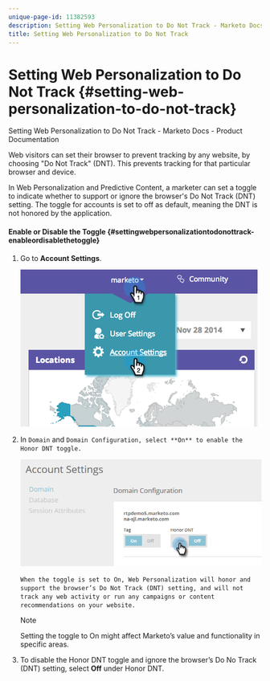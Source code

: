 ```yaml
---
unique-page-id: 11382593
description: Setting Web Personalization to Do Not Track - Marketo Docs - Product Documentation
title: Setting Web Personalization to Do Not Track
---
```


# Setting Web Personalization to Do Not Track {#setting-web-personalization-to-do-not-track}

Setting Web Personalization to Do Not Track - Marketo Docs - Product Documentation

Web visitors can set their browser to prevent tracking by any website, by choosing "Do Not Track" (DNT). This prevents tracking for that particular browser and device.

In Web Personalization and Predictive Content, a marketer can set a toggle to indicate whether to support or ignore the browser's Do Not Track (DNT) setting. The toggle for accounts is set to off as default, meaning the DNT is not honored by the application.

#### Enable or Disable the Toggle {#settingwebpersonalizationtodonottrack-enableordisablethetoggle}

1. Go to **Account Settings**.

   ![](assets/image2014-12-1-23-3a3-3a12.png)

1. In `Domain` and `Domain Configuration, select **On** to enable the Honor DNT toggle.`

   ![](assets/two-1.png)

   `When the toggle is set to On, Web Personalization will honor and support the browser’s Do Not Track (DNT) setting, and will not track any web activity or run any campaigns or content recommendations on your website.`

   >[!NOTE]
   >
   >Setting the toggle to On might affect Marketo’s value and functionality in specific areas.

1. To disable the Honor DNT toggle and ignore the browser’s Do No Track (DNT) setting, select **Off** under Honor DNT.

